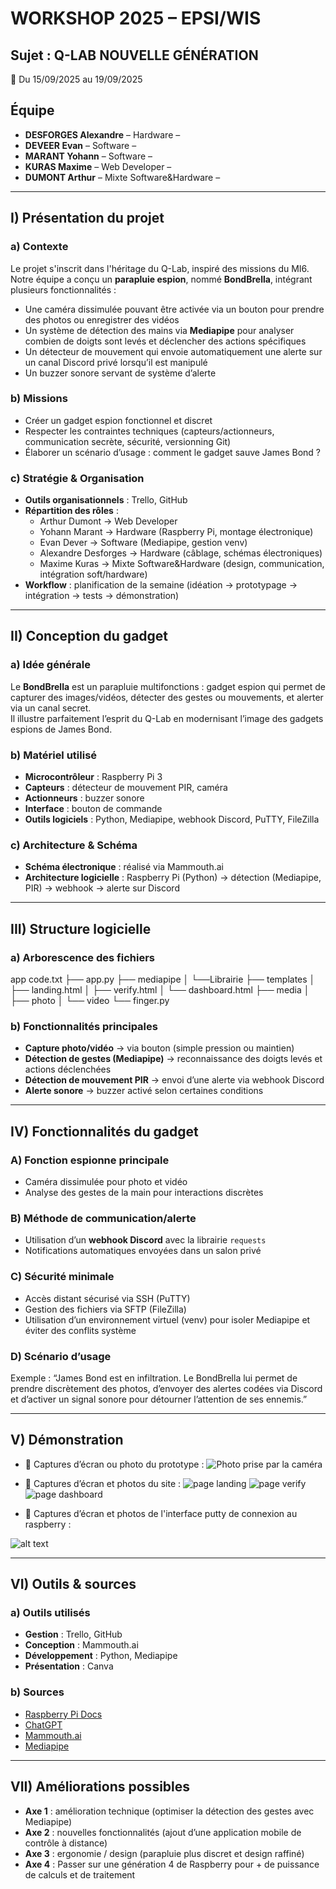 # WORKSHOP 2025 – EPSI/WIS

## Sujet : Q-LAB NOUVELLE GÉNÉRATION
📅 Du 15/09/2025 au 19/09/2025

## Équipe

- **DESFORGES Alexandre** – Hardware –  
- **DEVEER Evan** – Software – 
- **MARANT Yohann** – Software – 
- **KURAS Maxime** – Web Developer –
- **DUMONT Arthur** – Mixte Software&Hardware –  

---

## I) Présentation du projet

### a) Contexte
Le projet s'inscrit dans l'héritage du Q-Lab, inspiré des missions du MI6.  
Notre équipe a conçu un **parapluie espion**, nommé **BondBrella**, intégrant plusieurs fonctionnalités :  
- Une caméra dissimulée pouvant être activée via un bouton pour prendre des photos ou enregistrer des vidéos  
- Un système de détection des mains via **Mediapipe** pour analyser combien de doigts sont levés et déclencher des actions spécifiques  
- Un détecteur de mouvement qui envoie automatiquement une alerte sur un canal Discord privé lorsqu’il est manipulé  
- Un buzzer sonore servant de système d’alerte  

### b) Missions
- Créer un gadget espion fonctionnel et discret  
- Respecter les contraintes techniques (capteurs/actionneurs, communication secrète, sécurité, versionning Git)  
- Élaborer un scénario d’usage : comment le gadget sauve James Bond ?  

### c) Stratégie & Organisation 
- **Outils organisationnels** : Trello, GitHub 
- **Répartition des rôles** :  
  - Arthur Dumont → Web Developer 
  - Yohann Marant → Hardware (Raspberry Pi, montage électronique)  
  - Evan Dever → Software (Mediapipe, gestion venv)  
  - Alexandre Desforges → Hardware (câblage, schémas électroniques)  
  - Maxime Kuras → Mixte Software&Hardware (design, communication, intégration soft/hardware)  
- **Workflow** : planification de la semaine (idéation → prototypage → intégration → tests → démonstration)  

---

## II) Conception du gadget

### a) Idée générale
Le **BondBrella** est un parapluie multifonctions : gadget espion qui permet de capturer des images/vidéos, détecter des gestes ou mouvements, et alerter via un canal secret.  
Il illustre parfaitement l’esprit du Q-Lab en modernisant l’image des gadgets espions de James Bond.  

### b) Matériel utilisé
- **Microcontrôleur** : Raspberry Pi 3  
- **Capteurs** : détecteur de mouvement PIR, caméra  
- **Actionneurs** : buzzer sonore  
- **Interface** : bouton de commande  
- **Outils logiciels** : Python, Mediapipe, webhook Discord, PuTTY, FileZilla  

### c) Architecture & Schéma
- **Schéma électronique** : réalisé via Mammouth.ai  
- **Architecture logicielle** : Raspberry Pi (Python) → détection (Mediapipe, PIR) → webhook → alerte sur Discord  

---

## III) Structure logicielle

### a) Arborescence des fichiers

app
code.txt
├── app.py
├── mediapipe
│   └──Librairie
├── templates
│   ├── landing.html
│   ├── verify.html
│   └── dashboard.html
├── media
│   ├── photo
│   └── video
└── finger.py

### b) Fonctionnalités principales
- **Capture photo/vidéo** → via bouton (simple pression ou maintien)  
- **Détection de gestes (Mediapipe)** → reconnaissance des doigts levés et actions déclenchées  
- **Détection de mouvement PIR** → envoi d’une alerte via webhook Discord  
- **Alerte sonore** → buzzer activé selon certaines conditions  

---

## IV) Fonctionnalités du gadget

### A) Fonction espionne principale
- Caméra dissimulée pour photo et vidéo  
- Analyse des gestes de la main pour interactions discrètes  

### B) Méthode de communication/alerte
- Utilisation d’un **webhook Discord** avec la librairie `requests`  
- Notifications automatiques envoyées dans un salon privé  

### C) Sécurité minimale
- Accès distant sécurisé via SSH (PuTTY)  
- Gestion des fichiers via SFTP (FileZilla)  
- Utilisation d’un environnement virtuel (venv) pour isoler Mediapipe et éviter des conflits système  

### D) Scénario d’usage
 Exemple : “James Bond est en infiltration. Le BondBrella lui permet de prendre discrètement des photos, d’envoyer des alertes codées via Discord et d’activer un signal sonore pour détourner l’attention de ses ennemis.”  

---

## V) Démonstration

- 📑 Captures d’écran ou photo du prototype :
![Photo prise par la caméra](image.png) 
- 📑 Captures d’écran et photos du site :
![page landing](image4.png)
![page verify](image3.png)
![page dashboard](image2.png)

- 📑 Captures d’écran et photos de l'interface putty de connexion au raspberry :

![alt text](image5.png)

---

## VI) Outils & sources

### a) Outils utilisés
- **Gestion** : Trello, GitHub  
- **Conception** : Mammouth.ai 
- **Développement** : Python, Mediapipe  
- **Présentation** : Canva  

### b) Sources
- [Raspberry Pi Docs](https://www.raspberrypi.com/documentation/)  
- [ChatGPT](https://chatgpt.com)  
- [Mammouth.ai](https://mammouth.ai)  
- [Mediapipe](https://developers.google.com/mediapipe)  

---

## VII) Améliorations possibles
- **Axe 1** : amélioration technique (optimiser la détection des gestes avec Mediapipe)  
- **Axe 2** : nouvelles fonctionnalités (ajout d’une application mobile de contrôle à distance)  
- **Axe 3** : ergonomie / design (parapluie plus discret et design raffiné)
- **Axe 4** : Passer sur une génération 4 de Raspberry pour + de puissance de calculs et de traitement
